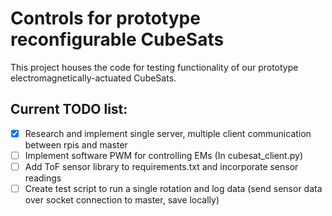 # Controls for prototype reconfigurable CubeSats

This project houses the code for testing functionality of our prototype electromagnetically-actuated CubeSats.

## Current TODO list:
- [x] Research and implement single server, multiple client communication between rpis and master
- [ ] Implement software PWM for controlling EMs (In cubesat\_client.py)
- [ ] Add ToF sensor library to requirements.txt and incorporate sensor readings
- [ ] Create test script to run a single rotation and log data (send sensor data over socket connection to master, save locally)
